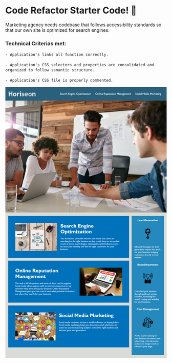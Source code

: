 # Code Refactor Starter Code! :speech_balloon:

Marketing agency needs codebase that follows accessibility standards
so that our own site is optimized for search engines.

### **Technical Criterias met:**
```
- Application's links all function correctly.

- Application's CSS selectors and properties are consolidated and organized to follow semantic structure.

- Application's CSS file is properly commented.
```
![Image of Project](./Develop/assets/images/projectone.png)
